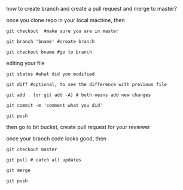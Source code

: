 how to create branch and create a pull request and merge to master?

once you clone repo in your local machine, then
```
git checkout  #make sure you are in master

git branch 'bname' #create branch

git checkout bname #go to branch
```
editing your file
```
git status #what did you modified

git diff #optional, to see the difference with previous file

git add . (or git add -A) # both means add new changes

git commit -m 'comment what you did'

git push
```
then go to bit bucket, create pull request for your reviewer

once your branch code looks good, then
```
git checkout master

git pull # catch all updates

git merge

git push
```
